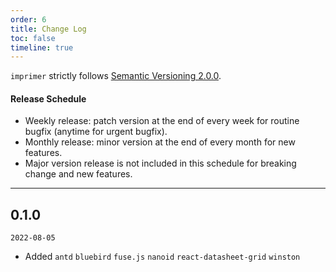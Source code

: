 ```yaml
---
order: 6
title: Change Log
toc: false
timeline: true
---
```


`imprimer` strictly follows [Semantic Versioning 2.0.0](http://semver.org/).

#### Release Schedule

- Weekly release: patch version at the end of every week for routine bugfix (anytime for urgent bugfix).
- Monthly release: minor version at the end of every month for new features.
- Major version release is not included in this schedule for breaking change and new features.

---

## 0.1.0

`2022-08-05`

- Added `antd` `bluebird` `fuse.js` `nanoid` `react-datasheet-grid` `winston`
